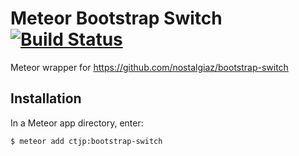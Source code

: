 # Meteor Bootstrap Switch [![Build Status](https://img.shields.io/travis/ctjp/meteor-bootstrap-switch.svg?style=flat)](https://travis-ci.org/ctjp/meteor-bootstrap-switch)

Meteor wrapper for https://github.com/nostalgiaz/bootstrap-switch

## Installation

In a Meteor app directory, enter:

```bash
$ meteor add ctjp:bootstrap-switch
```
